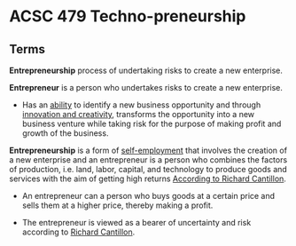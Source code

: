 # ACSC 479 Techno-preneurship 

## Terms

**Entrepreneurship** process of undertaking risks to create a new enterprise.

**Entrepreneur** is a person who undertakes risks to create a new enterprise.

- Has an <ins>ability</ins> to identify a new business opportunity and through <ins>innovation and creativity</ins>, transforms the opportunity into a new business venture while taking risk for the purpose of making profit and growth of the business.

**Entrepreneurship** is a form of <ins>self-employment</ins> that involves the creation of a new enterprise and an entrepreneur is a person who combines the factors of production, i.e. land, labor, capital, and technology to produce goods and services with the aim of getting high returns <ins>According to Richard Cantillon</ins>.

- An entrepreneur can a person who buys goods at a certain price and sells them at a higher price, thereby making a profit.

- The entrepreneur is viewed as a bearer of uncertainty and risk according to <ins>Richard Cantillon</ins>.


